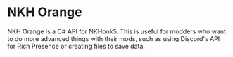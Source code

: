 # NKH Orange
NKH Orange is a C# API for NKHook5. This is useful for modders who want to do more advanced things with their mods, such as using Discord's API for Rich Presence or creating files to save data.